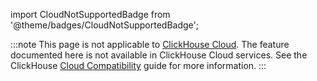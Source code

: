 
import CloudNotSupportedBadge from '@theme/badges/CloudNotSupportedBadge';

<CloudNotSupportedBadge/>

:::note
This page is not applicable to [ClickHouse Cloud](https://clickhouse.com/cloud). The feature documented here is not available in ClickHouse Cloud services.
See the ClickHouse [Cloud Compatibility](/docs/en/whats-new/cloud-compatibility) guide for more information.
:::
